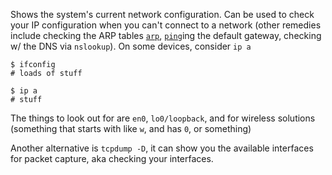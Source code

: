 Shows the system's current network configuration. Can be used to check your IP configuration when you can't connect to a network (other remedies include checking the ARP tables [`arp`](obsidian://open?vault=Computers%20-%20Infinity%20Stones&file=Networking%2FCommands%2F%60arp%60), [`ping`](obsidian://open?vault=Computers%20-%20Infinity%20Stones&file=Networking%2FCommands%2F%60ping%60)ing the default gateway, checking w/ the DNS via `nslookup`). On some devices, consider `ip a`

```
$ ifconfig
# loads of stuff
```

```
$ ip a
# stuff
```

The things to look out for are `en0`, `lo0/loopback`, and for wireless solutions (something that starts with like `w`, and has `0`, or something)

Another alternative is `tcpdump -D`, it can show you the available interfaces for packet capture, aka checking your interfaces.